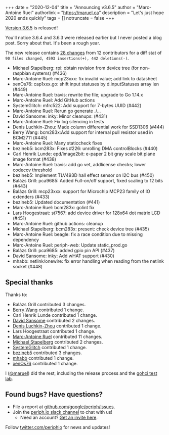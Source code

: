 +++
date = "2020-12-04"
title = "Announcing v3.6.5"
author = "Marc-Antoine Ruel"
authorlink = "https://maruel.ca"
description = "Let's just hope 2020 ends quickly"
tags = []
notruncate = false
+++

[Version 3.6.5](https://github.com/google/periph/releases/tag/v3.6.5) is
released!

You'll notice 3.6.4 and 3.6.3 were released earlier but I never posted a blog
post. Sorry about that. It's been a rough year.

<!--more-->

The new release contains [28
changes](https://github.com/google/periph/compare/v3.6.2...v3.6.5)
from 12 contributors for a diff stat of ` 90 files changed, 4593 insertions(+), 442 deletions(-)`.


- Michael Stapelberg: rpi: obtain revision from device tree (for non-raspbian systems) (#436)
- Marc-Antoine Ruel: mcp23xxx: fix invalid value; add link to datasheet
- xenOs76: cap1xxx.go: shift input statuses by d.inputStatuses array len (#449)
- Marc-Antoine Ruel: travis: rewrite the file; upgrade to Go 1.14.x
- Marc-Antoine Ruel: Add GitHub actions
- SystemGlitch: mfrc522: Add support for 7-bytes UUID (#442)
- Marc-Antoine Ruel: Rerun go generate ./...
- David Sansome: inky: Minor cleanups: (#431)
- Marc-Antoine Ruel: Fix log silencing in tests
- Denis Luchkin-Zhou: Made column differential work for SSD1306 (#444)
- Berry Wang: bcm283x:Add support for internal pull resistor used in BCM2711 (#445)
- Marc-Antoine Ruel: Many staticcheck fixes
- bezineb5: bcm283x: Fixes #226: unrolling DMA controlBlocks (#440)
- Carl Henrik Lunde: epd/image2bit: e-paper 2 bit gray scale bit plane image format (#438)
- Marc-Antoine Ruel: travis: add go vet, addlicense checks; lower codecov threshold
- bezineb5: Implement TLV493D hall effect sensor on I2C bus (#450)
- Balázs Grill: pca9685: Added Full-on/off support, fixed scaling to 12 bits (#443)
- Balázs Grill: mcp23xxx: support for Microchip MCP23 family of IO extenders (#433)
- bezineb5: Updated documentation (#441)
- Marc-Antoine Ruel: bcm283x: golint fix
- Lars Hoogestraat: st7567: add device driver for 128x64 dot matrix LCD (#451)
- Marc-Antoine Ruel: github actions: cleanup
- Michael Stapelberg: bcm283x: present: check device tree (#435)
- Marc-Antoine Ruel: beagle: fix a race condition due to missing dependency
- Marc-Antoine Ruel: periph-web: Update static_prod.go
- Balázs Grill: pca9685: added gpio pin API (#437)
- David Sansome: inky: Add wHAT support (#430)
- mhabb: netlink/onewire: fix error handling when reading from the netlink socket (#448)


## Special thanks

Thanks to:

- Balázs Grill contributed 3 changes.
- [Berry Wang](https://github.com/berryboy2012) contributed 1 change.
- Carl Henrik Lunde contributed 1 change.
- [David Sansome](https://github.com/davidsansome) contributed 2 changes.
- [Denis Luchkin-Zhou](https://github.com/wyvernzora) contributed 1 change.
- Lars Hoogestraat contributed 1 change.
- [Marc-Antoine Ruel](https://github.com/maruel) contributed 11 changes.
- [Michael Stapelberg](https://github.com/stapelberg) contributed 2 changes.
- [SystemGlitch](https://github.com/System-Glitch) contributed 1 change.
- [bezineb5](https://github.com/bezineb5) contributed 3 changes.
- [mhabb](https://github.com/mhabb) contributed 1 change.
- [xenOs76](https://github.com/xenOs76) contributed 1 change.

I ([@maruel](https://github.com/maruel)) did the rest, including the release
process and the [gohci test lab](https://github.com/periph/gohci).


## Found bugs? Have questions?

- File a report at
  [github.com/google/periph/issues](https://github.com/google/periph/issues).
- Join the [periph.io slack channel](https://gophers.slack.com/messages/periph/)
  to chat with us!
  - Need an account? [Get an invite
    here](https://invite.slack.golangbridge.org/).

Follow [twitter.com/periphio](https://twitter.com/periphio) for news and
updates!
